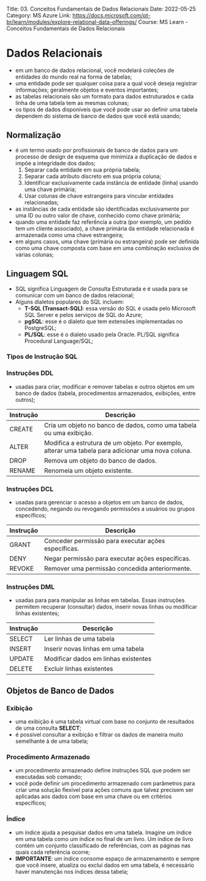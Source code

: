 Title: 03. Conceitos Fundamentais de Dados Relacionais
Date: 2022-05-25
Category: MS Azure
Link: https://docs.microsoft.com/pt-br/learn/modules/explore-relational-data-offerings/
Course: MS Learn - Conceitos Fundamentais de Dados Relacionais

# Dados Relacionais

- em um banco de dados relacional, você modelará coleções de entidades do mundo real na forma de tabelas;
- uma entidade pode ser qualquer coisa para a qual você deseja registrar informações; geralmente objetos e eventos importantes;
- as tabelas relacionais são um formato para dados estruturados e cada linha de uma tabela tem as mesmas colunas;
- os tipos de dados disponíveis que você pode usar ao definir uma tabela dependem do sistema de banco de dados que você está usando;

## Normalização

- é um termo usado por profissionais de banco de dados para um processo de design de esquema que minimiza a duplicação de dados e impõe a integridade dos dados;
    1. Separar cada entidade em sua própria tabela;
    2. Separar cada atributo discreto em sua própria coluna;
    3. Identificar exclusivamente cada instância de entidade (linha) usando uma chave primária;
    4. Usar colunas de chave estrangeira para vincular entidades relacionadas;
- as instâncias de cada entidade são identificadas exclusivamente por uma ID ou outro valor de chave, conhecido como chave primária;
- quando uma entidade faz referência a outra (por exemplo, um pedido tem um cliente associado), a chave primária da entidade relacionada é armazenada como uma chave estrangeira;
- em alguns casos, uma chave (primária ou estrangeira) pode ser definida como uma chave composta com base em uma combinação exclusiva de várias colunas;

## Linguagem SQL

- SQL significa Linguagem de Consulta Estruturada e é usada para se comunicar com um banco de dados relacional;
- Alguns dialetos populares do SQL incluem:
    - **T-SQL (Transact-SQL)**: essa versão do SQL é usada pelo Microsoft SQL Server e pelos serviços de SQL do Azure;
    - **pgSQL**: esse é o dialeto que tem extensões implementadas no PostgreSQL;
    - **PL/SQL**: esse é o dialeto usado pela Oracle. PL/SQL significa Procedural Language/SQL;

### Tipos de Instrução SQL

### Instruções DDL
- usadas para criar, modificar e remover tabelas e outros objetos em um banco de dados (tabela, procedimentos armazenados, exibições, entre outros);

| Instrução  | Descrição                                                                                          |
| -----------|----------------------------------------------------------------------------------------------------|
| CREATE     | Cria um objeto no banco de dados, como uma tabela ou uma exibição.                                 |
| ALTER      | Modifica a estrutura de um objeto. Por exemplo, alterar uma tabela para adicionar uma nova coluna. |
| DROP       | Remova um objeto do banco de dados.                                                                |
| RENAME     | Renomeia um objeto existente.                                                                      |

### Instruções DCL
- usadas para gerenciar o acesso a objetos em um banco de dados, concedendo, negando ou revogando permissões a usuários ou grupos específicos;  

| Instrução  | Descrição                                               |
| -----------|---------------------------------------------------------|
| GRANT      | Conceder permissão para executar ações específicas.     |
| DENY       | Negar permissão para executar ações específicas.        |
| REVOKE     | Remover uma permissão concedida anteriormente.          |

### Instruções DML
- usadas para para manipular as linhas em tabelas. Essas instruções permitem recuperar (consultar) dados, inserir novas linhas ou modificar linhas existentes;

| Instrução	 | Descrição                              |
| -----------|----------------------------------------|
| SELECT	 | Ler linhas de uma tabela               |
| INSERT	 | Inserir novas linhas em uma tabela     |
| UPDATE	 | Modificar dados em linhas existentes   |
| DELETE	 | Excluir linhas existentes              |

## Objetos de Banco de Dados

### Exibição
- uma exibição é uma tabela virtual com base no conjunto de resultados de uma consulta **SELECT**;
- é possível consultar a exibição e filtrar os dados de maneira muito semelhante à de uma tabela;

### Procedimento Armazenado
- um procedimento armazenado define instruções SQL que podem ser executadas sob comando;
- você pode definir um procedimento armazenado com parâmetros para criar uma solução flexível para ações comuns que talvez precisem ser aplicadas aos dados com base em uma chave ou em critérios específicos;

### Índice
- um índice ajuda a pesquisar dados em uma tabela. Imagine um índice em uma tabela como um índice no final de um livro. Um índice de livro contém um conjunto classificado de referências, com as páginas nas quais cada referência ocorre;
- **IMPORTANTE**: um índice consome espaço de armazenamento e sempre que você insere, atualiza ou exclui dados em uma tabela, é necessário haver manutenção nos índices dessa tabela;